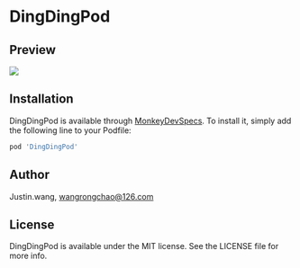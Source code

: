 # DingDingPod

## Preview
<img src="https://github.com/WJustin/DingDingPod/blob/master/snaptshop.png"/>

## Installation

DingDingPod is available through [MonkeyDevSpecs](https://github.com/AloneMonkey/MonkeyDevSpecs.git). To install
it, simply add the following line to your Podfile:

```ruby
pod 'DingDingPod'
```

## Author

Justin.wang, wangrongchao@126.com

## License

DingDingPod is available under the MIT license. See the LICENSE file for more info.

